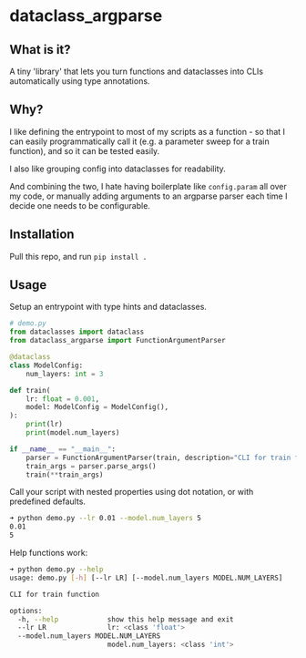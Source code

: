 # dataclass_argparse

## What is it?

A tiny 'library' that lets you turn functions and dataclasses into CLIs automatically using type annotations.

## Why?

I like defining the entrypoint to most of my scripts as a function - so that I can easily programmatically call it (e.g. a parameter sweep for a train function), and so it can be tested easily.

I also like grouping config into dataclasses for readability.

And combining the two, I hate having boilerplate like `config.param` all over my code, or manually adding arguments to an argparse parser each time I decide one needs to be configurable.

## Installation

Pull this repo, and run `pip install .`

## Usage
Setup an entrypoint with type hints and dataclasses.
```python
# demo.py
from dataclasses import dataclass
from dataclass_argparse import FunctionArgumentParser

@dataclass
class ModelConfig:
    num_layers: int = 3

def train(
    lr: float = 0.001,
    model: ModelConfig = ModelConfig(),
):
    print(lr)
    print(model.num_layers)

if __name__ == "__main__":
    parser = FunctionArgumentParser(train, description="CLI for train function")
    train_args = parser.parse_args()
    train(**train_args)
```

Call your script with nested properties using dot notation, or with predefined defaults.
```sh
➜ python demo.py --lr 0.01 --model.num_layers 5
0.01
5
```

Help functions work:
```sh
➜ python demo.py --help
usage: demo.py [-h] [--lr LR] [--model.num_layers MODEL.NUM_LAYERS]

CLI for train function

options:
  -h, --help            show this help message and exit
  --lr LR               lr: <class 'float'>
  --model.num_layers MODEL.NUM_LAYERS
                        model.num_layers: <class 'int'>
```



